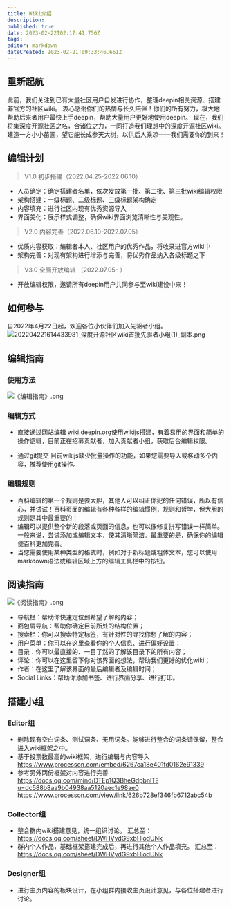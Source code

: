 ```yaml
---
title: Wiki介绍
description: 
published: true
date: 2023-02-22T02:17:41.756Z
tags: 
editor: markdown
dateCreated: 2023-02-21T09:33:46.661Z
---
```


## 重新起航
此前，我们关注到已有大量社区用户自发进行协作，整理deepin相关资源、搭建非官方的社区wiki。
衷心感谢你们的热情与长久陪伴！你们的所有努力，极大地帮助后来者用户最快上手deepin，帮助大量用户更好地使用deepin。
现在，我们将集深度开源社区之名，合诸位之力，一同打造我们理想中的深度开源社区wiki。
建造一方小小苗圃，望它能长成参天大树，以供后人乘凉——我们需要你的到来！


## 编辑计划
> V1.0 初步搭建（2022.04.25-2022.06.10）
- 人员确定：确定搭建者名单，依次发放第一批、第二批、第三批wiki编辑权限
- 架构搭建：一级标题、二级标题、三级标题架构确定
- 内容填充：进行社区内现有优秀资源导入
- 界面美化：展示样式调整，确保wiki界面浏览清晰性与美观性。
> V2.0 内容完善（2022.06.10-2022.07.05）
- 优质内容获取：编辑者本人、社区用户的优秀作品，将收录进官方wiki中
- 架构完善：对现有架构进行增添与完善，将优秀作品纳入各级标题之下

> V3.0 全面开放编辑 （2022.07.05- ）
- 开放编辑权限，邀请所有deepin用户共同参与至wiki建设中来！


## 如何参与
自2022年4月22日起，欢迎各位小伙伴们加入先驱者小组。
![202204221614433981_深度开源社区wiki首批先驱者小组(1)_副本.png](/202204221614433981_深度开源社区wiki首批先驱者小组(1)_副本.png)

## 编辑指南
### 使用方法
![《编辑指南》.png](/《编辑指南》.png)

### 编辑方式
- 直接通过网站编辑
wiki.deepin.org使用wikijs搭建，有着易用的界面和简单的操作逻辑，目前正在招募贡献者，加入贡献者小组，获取后台编辑权限。

- 通过git提交
目前wikijs缺少批量操作的功能，如果您需要导入或移动多个内容，推荐使用git操作。

### 编辑规则

- 百科编辑的第一个规则是要大胆，其他人可以纠正你犯的任何错误，所以有信心，并试试！百科页面的编辑有各种各样的编辑惯例，规则和哲学，但大胆的规则是其中最重要的！
- 编辑可以提供整个新的段落或页面的信息，也可以像修复拼写错误一样简单。一般来说，尝试添加或编辑文本，使其清晰简洁。最重要的是，确保你的编辑使百科更加完善。
- 当您需要使用某种类型的格式时，例如对于新标题或粗体文本，您可以使用markdown语法或编辑区域上方的编辑工具栏中的按钮。


    
## 阅读指南
![《阅读指南》.png](/《阅读指南》.png)
- 导航栏：帮助你快速定位到希望了解的内容；
- 面包屑导航：帮助你确定目前所处的结构位置；
- 搜索栏：你可以搜索特定标签，有针对性的寻找你想了解的内容；
- 用户菜单：你可以在这里查看你的个人信息、进行偏好设置；
- 目录：你可以最直接的、一目了然的了解该目录下的所有内容；
- 评论：你可以在这里留下你对该界面的想法，帮助我们更好的优化wiki；
- 作者：在这里了解该界面的最后编辑者及编辑时间；
- Social Links：帮助你添加书签、进行界面分享、进行打印。

## 搭建小组
### Editor组
-  删除现有空白词条、测试词条、无用词条。能够进行整合的词条请保留，整合进入wiki框架之中。
-  基于投票数最高的wiki框架，进行编辑与内容导入
 https://www.processon.com/embed/6267ca18e401fd0162e91339
-  参考另外两份框架对内容进行完善
 https://docs.qq.com/mind/DTEp1Q3BheGdpbnlT?u=dc588b8aa9b04938aa5120aec1e98ae0
 https://www.processon.com/view/link/626b728ef346fb6712abc54b

### Collector组

-  整合群内wiki搭建意见，统一组织讨论。
 汇总至：https://docs.qq.com/sheet/DWHVydG9xbHlodUNk
-  群内个人作品，基础框架搭建完成后，再进行其他个人作品填充。
 汇总至：https://docs.qq.com/sheet/DWHVydG9xbHlodUNk

### Designer组
-  进行主页内容的板块设计，在小组群内接收主页设计意见，与各位搭建者进行讨论。